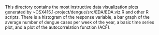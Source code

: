 This directory contains the most instructive data visualization plots generated by ~CSX415.1-project/dengue/src/EDA/EDA.viz.R and other R scripts. There is a histogram of the response variable, a bar graph of the average number of dengue cases per week of the year, a basic time series plot, and a plot of the autocorrelation function (ACF). 

